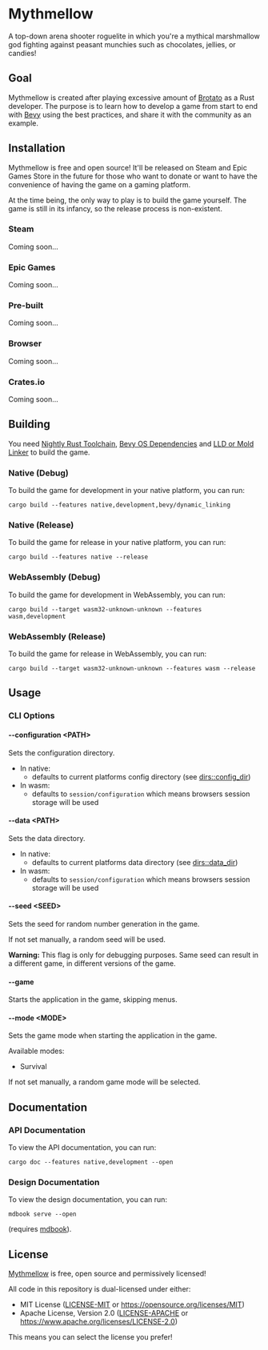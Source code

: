 # Mythmellow

A top-down arena shooter roguelite in which you're a mythical marshmallow god fighting against peasant munchies such as chocolates, jellies, or candies!

## Goal

Mythmellow is created after playing excessive amount of [Brotato](https://store.steampowered.com/app/1942280/Brotato/) as a Rust developer. The purpose is to learn how to develop a game from start to end with [Bevy](https://bevyengine.org/) using the best practices, and share it with the community as an example.

## Installation

Mythmellow is free and open source! It'll be released on Steam and Epic Games Store in the future for those who want to donate or want to have the convenience of having the game on a gaming platform.

At the time being, the only way to play is to build the game yourself. The game is still in its infancy, so the release process is non-existent.

### Steam

Coming soon...

### Epic Games

Coming soon...

### Pre-built

Coming soon...

### Browser

Coming soon...

### Crates.io

Coming soon...

## Building

You need [Nightly Rust Toolchain](https://www.rust-lang.org/tools/install), [Bevy OS Dependencies](https://bevyengine.org/learn/book/getting-started/setup/#install-os-dependencies) and [LLD or Mold Linker](https://bevyengine.org/learn/book/getting-started/setup/#enable-fast-compiles-optional) to build the game.

### Native (Debug)

To build the game for development in your native platform, you can run:

```shell
cargo build --features native,development,bevy/dynamic_linking
```

### Native (Release)

To build the game for release in your native platform, you can run:

```shell
cargo build --features native --release
```

### WebAssembly (Debug)

To build the game for development in WebAssembly, you can run:

```shell
cargo build --target wasm32-unknown-unknown --features wasm,development
```

### WebAssembly (Release)

To build the game for release in WebAssembly, you can run:

```shell
cargo build --target wasm32-unknown-unknown --features wasm --release
```

## Usage

### CLI Options

#### \-\-configuration \<PATH>

Sets the configuration directory.

- In native:
  - defaults to current platforms config directory (see [dirs::config_dir](https://docs.rs/dirs/latest/dirs/fn.config_dir.html))
- In wasm:
  - defaults to `session/configuration` which means browsers session storage will be used

#### \-\-data \<PATH>

Sets the data directory.

- In native:
  - defaults to current platforms data directory (see [dirs::data_dir](https://docs.rs/dirs/latest/dirs/fn.data_dir.html))
- In wasm:
  - defaults to `session/configuration` which means browsers session storage will be used

#### \-\-seed \<SEED>

Sets the seed for random number generation in the game.

If not set manually, a random seed will be used.

**Warning:** This flag is only for debugging purposes. Same seed can result in a different game, in different versions of the game.

#### \-\-game

Starts the application in the game, skipping menus.

#### \-\-mode \<MODE>

Sets the game mode when starting the application in the game.

Available modes:
- Survival

If not set manually, a random game mode will be selected.

## Documentation

### API Documentation

To view the API documentation, you can run:

```shell
cargo doc --features native,development --open
```

### Design Documentation

To view the design documentation, you can run:

```shell
mdbook serve --open
```

(requires [mdbook](https://rust-lang.github.io/mdBook/guide/installation.html)).

## License

[Mythmellow](https://github.com/umut-sahin/mythmellow/) is free, open source and permissively licensed!

All code in this repository is dual-licensed under either:

- MIT License ([LICENSE-MIT](https://github.com/umut-sahin/mythmellow/blob/main/LICENSE-MIT) or <https://opensource.org/licenses/MIT>)
- Apache License, Version 2.0 ([LICENSE-APACHE]((https://github.com/umut-sahin/mythmellow/blob/main/LICENSE-APACHE)) or <https://www.apache.org/licenses/LICENSE-2.0>)

This means you can select the license you prefer!
